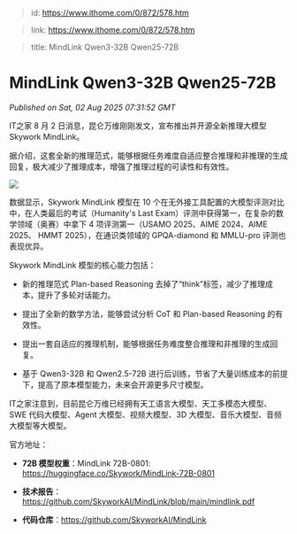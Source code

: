 > id: https://www.ithome.com/0/872/578.htm

> link: https://www.ithome.com/0/872/578.htm

> title: MindLink Qwen3-32B Qwen25-72B

# MindLink Qwen3-32B Qwen25-72B
_Published on Sat, 02 Aug 2025 07:31:52 GMT_

IT之家 8 月 2 日消息，昆仑万维刚刚发文，宣布推出并开源全新推理大模型 Skywork MindLink。

据介绍，这套全新的推理范式，能够根据任务难度自适应整合推理和非推理的生成回复，极大减少了推理成本，增强了推理过程的可读性和有效性。

![](https://img.ithome.com/newsuploadfiles/2025/8/bfb20660-43d6-4a47-b1a9-7bd40f0a26df.jpg?x-bce-process=image/format,f_auto)

数据显示，Skywork MindLink 模型在 10 个在无外接工具配置的大模型评测对比中，在人类最后的考试（Humanity's Last Exam）评测中获得第一，在复杂的数学领域（奥赛）中拿下 4 项评测第一（USAMO 2025、AIME 2024、AIME 2025、 HMMT 2025），在通识类领域的 GPQA-diamond 和 MMLU-pro 评测也表现优异。

Skywork MindLink 模型的核心能力包括：

-   新的推理范式 Plan-based Reasoning 去掉了“think”标签，减少了推理成本，提升了多轮对话能力。
    
-   提出了全新的数学方法，能够尝试分析 CoT 和 Plan-based Reasoning 的有效性。
    
-   提出一套自适应的推理机制，能够根据任务难度整合推理和非推理的生成回复。
    
-   基于 Qwen3-32B 和 Qwen2.5-72B 进行后训练，节省了大量训练成本的前提下，提高了原本模型能力，未来会开源更多尺寸模型。
    

IT之家注意到，目前昆仑万维已经拥有天工语言大模型、天工多模态大模型、SWE 代码大模型、Agent 大模型、视频大模型、3D 大模型、音乐大模型、音频大模型等大模型。

官方地址：

-   **72B 模型权重**：MindLink 72B-0801: https://huggingface.co/Skywork/MindLink-72B-0801
    
-   **技术报告**：https://github.com/SkyworkAI/MindLink/blob/main/mindlink.pdf
    
-   **代码仓库**：https://github.com/SkyworkAI/MindLink
